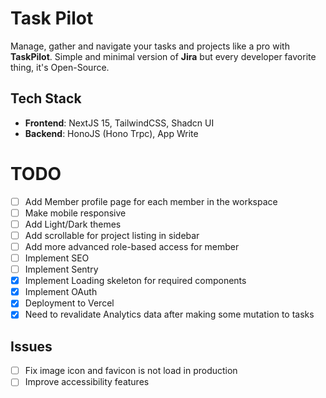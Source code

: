 # Task Pilot

Manage, gather and navigate your tasks and projects like a pro with **TaskPilot**. Simple and minimal version of **Jira** but every developer favorite thing, it's Open-Source.

## Tech Stack

- **Frontend**: NextJS 15, TailwindCSS, Shadcn UI
- **Backend**: HonoJS (Hono Trpc), App Write

# TODO

- [ ] Add Member profile page for each member in the workspace
- [ ] Make mobile responsive
- [ ] Add Light/Dark themes
- [ ] Add scrollable for project listing in sidebar
- [ ] Add more advanced role-based access for member
- [ ] Implement SEO
- [ ] Implement Sentry
- [x] Implement Loading skeleton for required components
- [x] Implement OAuth
- [x] Deployment to Vercel
- [x] Need to revalidate Analytics data after making some mutation to tasks

## Issues

- [ ] Fix image icon and favicon is not load in production
- [ ] Improve accessibility features
